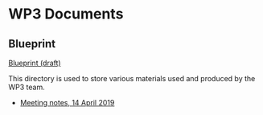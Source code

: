 # WP3 Documents

## Blueprint 

[Blueprint (draft)](deliveries/d3-1-1-blueprint.md)

This directory is used to store various materials used and produced by the WP3 team.

 * [Meeting notes, 14 April 2019](meeting-minutes-20190412.md)
